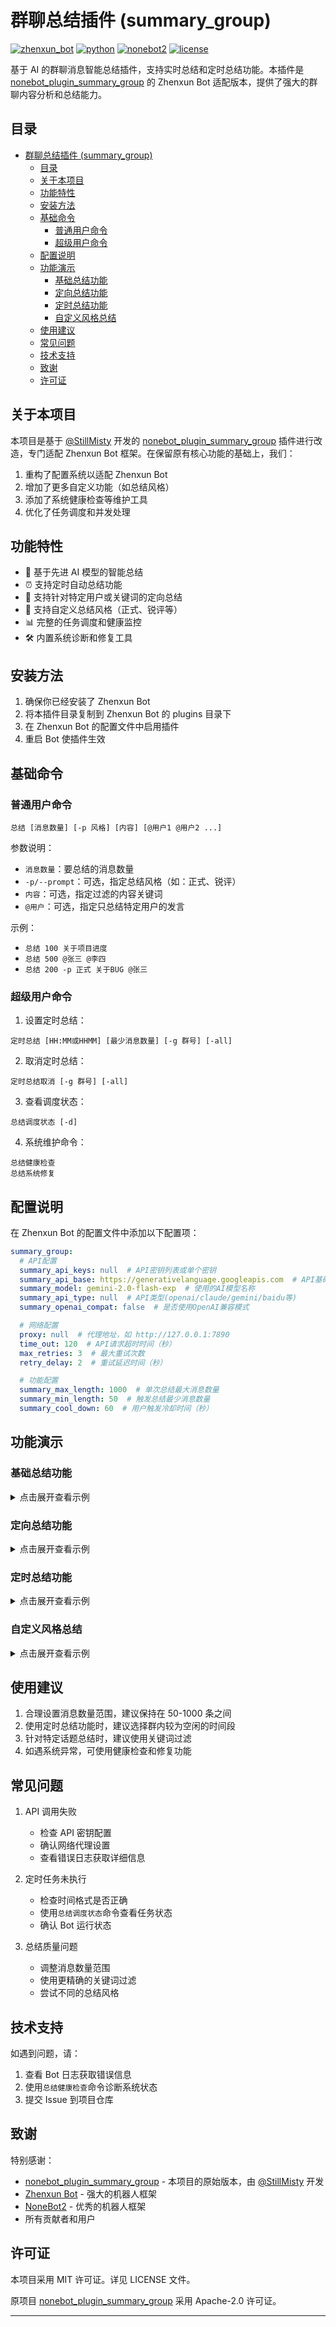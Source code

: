 # 群聊总结插件 (summary_group)

[![zhenxun_bot](https://img.shields.io/badge/zhenxun_bot-v0.1.6.5+-orange)](https://github.com/HibiKier/zhenxun_bot)
[![python](https://img.shields.io/badge/python-3.8+-blue)](https://www.python.org/)
[![nonebot2](https://img.shields.io/badge/nonebot2-2.0.0+-red)](https://github.com/nonebot/nonebot2)
[![license](https://img.shields.io/badge/license-MIT-green)](LICENSE)

基于 AI 的群聊消息智能总结插件，支持实时总结和定时总结功能。本插件是 [nonebot_plugin_summary_group](https://github.com/StillMisty/nonebot_plugin_summary_group) 的 Zhenxun Bot 适配版本，提供了强大的群聊内容分析和总结能力。

## 目录

- [群聊总结插件 (summary\_group)](#群聊总结插件-summary_group)
  - [目录](#目录)
  - [关于本项目](#关于本项目)
  - [功能特性](#功能特性)
  - [安装方法](#安装方法)
  - [基础命令](#基础命令)
    - [普通用户命令](#普通用户命令)
    - [超级用户命令](#超级用户命令)
  - [配置说明](#配置说明)
  - [功能演示](#功能演示)
    - [基础总结功能](#基础总结功能)
    - [定向总结功能](#定向总结功能)
    - [定时总结功能](#定时总结功能)
    - [自定义风格总结](#自定义风格总结)
  - [使用建议](#使用建议)
  - [常见问题](#常见问题)
  - [技术支持](#技术支持)
  - [致谢](#致谢)
  - [许可证](#许可证)

## 关于本项目

本项目是基于 [@StillMisty](https://github.com/StillMisty) 开发的 [nonebot_plugin_summary_group](https://github.com/StillMisty/nonebot_plugin_summary_group) 插件进行改造，专门适配 Zhenxun Bot 框架。在保留原有核心功能的基础上，我们：

1. 重构了配置系统以适配 Zhenxun Bot
2. 增加了更多自定义功能（如总结风格）
3. 添加了系统健康检查等维护工具
4. 优化了任务调度和并发处理

## 功能特性

- 🤖 基于先进 AI 模型的智能总结
- ⏰ 支持定时自动总结功能
- 🎯 支持针对特定用户或关键词的定向总结
- 🎨 支持自定义总结风格（正式、锐评等）
- 📊 完整的任务调度和健康监控
- 🛠 内置系统诊断和修复工具

## 安装方法

1. 确保你已经安装了 Zhenxun Bot
2. 将本插件目录复制到 Zhenxun Bot 的 plugins 目录下
3. 在 Zhenxun Bot 的配置文件中启用插件
4. 重启 Bot 使插件生效

## 基础命令

### 普通用户命令

```
总结 [消息数量] [-p 风格] [内容] [@用户1 @用户2 ...]
```

参数说明：
- `消息数量`：要总结的消息数量
- `-p/--prompt`：可选，指定总结风格（如：正式、锐评）
- `内容`：可选，指定过滤的内容关键词
- `@用户`：可选，指定只总结特定用户的发言

示例：
- `总结 100 关于项目进度`
- `总结 500 @张三 @李四`
- `总结 200 -p 正式 关于BUG @张三`

### 超级用户命令

1. 设置定时总结：
```
定时总结 [HH:MM或HHMM] [最少消息数量] [-g 群号] [-all]
```

2. 取消定时总结：
```
定时总结取消 [-g 群号] [-all]
```

3. 查看调度状态：
```
总结调度状态 [-d]
```

4. 系统维护命令：
```
总结健康检查
总结系统修复
```

## 配置说明

在 Zhenxun Bot 的配置文件中添加以下配置项：

```yaml
summary_group:
  # API配置
  summary_api_keys: null  # API密钥列表或单个密钥
  summary_api_base: https://generativelanguage.googleapis.com  # API基础URL
  summary_model: gemini-2.0-flash-exp  # 使用的AI模型名称
  summary_api_type: null  # API类型(openai/claude/gemini/baidu等)
  summary_openai_compat: false  # 是否使用OpenAI兼容模式

  # 网络配置
  proxy: null  # 代理地址，如 http://127.0.0.1:7890
  time_out: 120  # API请求超时时间（秒）
  max_retries: 3  # 最大重试次数
  retry_delay: 2  # 重试延迟时间（秒）

  # 功能配置
  summary_max_length: 1000  # 单次总结最大消息数量
  summary_min_length: 50  # 触发总结最少消息数量
  summary_cool_down: 60  # 用户触发冷却时间（秒）
```

## 功能演示

### 基础总结功能
<details>
<summary>点击展开查看示例</summary>

**输入：**
```
总结 100
```

**输出：**
```
【最近100条消息总结】
1. 用户们讨论了最近的游戏更新，主要关注新增的角色系统
2. 有几位成员分享了自己的游戏攻略和心得
3. 话题逐渐转向了服务器维护相关问题
4. 最后讨论了周末活动的安排

分析：整体讨论氛围积极，主要围绕游戏内容和社群活动展开。
```
</details>

### 定向总结功能
<details>
<summary>点击展开查看示例</summary>

**输入：**
```
总结 200 @张三 关于项目进度
```

**输出：**
```
【张三的项目进度相关发言总结】
1. 完成了数据库优化工作，查询性能提升30%
2. 修复了3个关键性bug，详见issue#123
3. 新功能开发按计划推进，预计下周完成
4. 提出了几个改进建议，已在团队内讨论

分析：工作进展顺利，按计划推进，并有额外的优化成果。
```
</details>

### 定时总结功能
<details>
<summary>点击展开查看示例</summary>

**设置：**
```
定时总结 22:00 500
```

**每天22:00自动输出：**
```
【今日群聊总结】
1. 上午主要讨论了...
2. 下午话题集中在...
3. 晚间讨论了...

今日活跃度分析：
- 总发言量：500条
- 热门话题：xxx
- 活跃时段：20:00-21:00
```
</details>

### 自定义风格总结
<details>
<summary>点击展开查看示例</summary>

**输入：**
```
总结 100 -p 锐评
```

**输出：**
```
【群友行为大赏】
1. 某群友疯狂水表情包，堪称表情包大师
2. 有人沉迷摸鱼，工作都是浮云
3. 吃瓜群众围观吃瓜，好不热闹
4. 最后都在畅想发工资，真实

点评：群友都是人才，说话又好笑。
```
</details>

## 使用建议

1. 合理设置消息数量范围，建议保持在 50-1000 条之间
2. 使用定时总结功能时，建议选择群内较为空闲的时间段
3. 针对特定话题总结时，建议使用关键词过滤
4. 如遇系统异常，可使用健康检查和修复功能

## 常见问题

1. API 调用失败
   - 检查 API 密钥配置
   - 确认网络代理设置
   - 查看错误日志获取详细信息

2. 定时任务未执行
   - 检查时间格式是否正确
   - 使用`总结调度状态`命令查看任务状态
   - 确认 Bot 运行状态

3. 总结质量问题
   - 调整消息数量范围
   - 使用更精确的关键词过滤
   - 尝试不同的总结风格


## 技术支持

如遇到问题，请：
1. 查看 Bot 日志获取错误信息
2. 使用`总结健康检查`命令诊断系统状态
3. 提交 Issue 到项目仓库

## 致谢

特别感谢：

- [nonebot_plugin_summary_group](https://github.com/StillMisty/nonebot_plugin_summary_group) - 本项目的原始版本，由 [@StillMisty](https://github.com/StillMisty) 开发
- [Zhenxun Bot](https://github.com/HibiKier/zhenxun_bot) - 强大的机器人框架
- [NoneBot2](https://github.com/nonebot/nonebot2) - 优秀的机器人框架
- 所有贡献者和用户

## 许可证

本项目采用 MIT 许可证。详见 LICENSE 文件。

原项目 [nonebot_plugin_summary_group](https://github.com/StillMisty/nonebot_plugin_summary_group) 采用 Apache-2.0 许可证。

---
